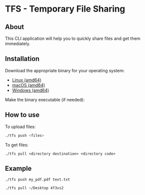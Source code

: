 # TFS - Temporary File Sharing

## About

This CLI application will help you to quickly share files and get them immediately.  

## Installation

Download the appropriate binary for your operating system:
   - [Linux (amd64)](https://github.com/sebasromero/tfs/releases/download/0.1.0/tfs)
   - [macOS (amd64)](https://github.com/sebasromero/tfs/releases/download/0.1.0/tfs_ios)
   - [Windows (amd64)](https://github.com/sebasromero/tfs/releases/download/0.1.0/tfs.exe)

Make the binary executable (if needed):


## How to use
To upload files:

```bash
./tfs push <files>
```

To get files:

```shell
./tfs pull <directory destination> <directory code>
```

## Example
```shell
./tfs push my_pdf.pdf text.txt
```

```shell
./tfs pull ~/Desktop 4f3vs2
```